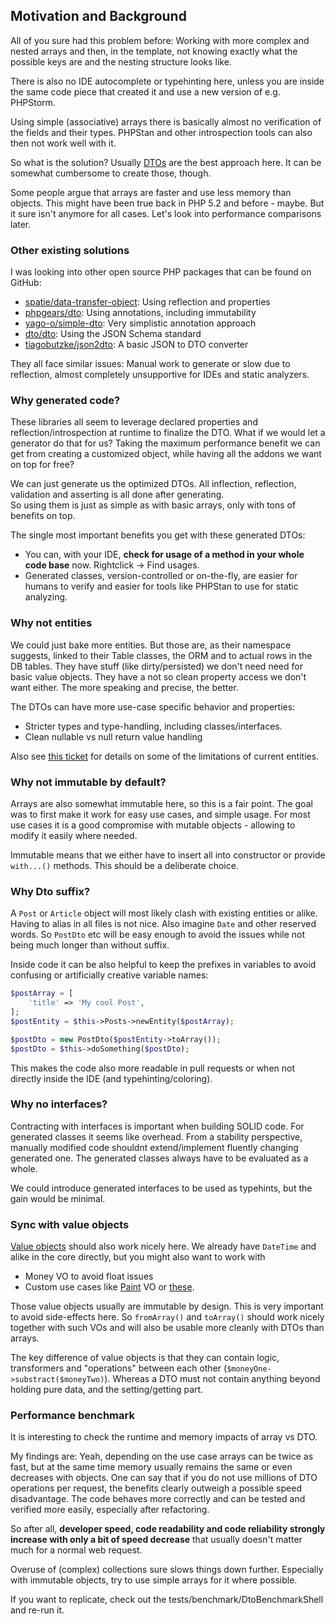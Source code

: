 ## Motivation and Background

All of you sure had this problem before:
Working with more complex and nested arrays and then, in the template, not knowing exactly what the possible keys are and the nesting structure looks like.

There is also no IDE autocomplete or typehinting here, unless you are inside the same code piece that created it and use a new version of e.g. PHPStorm.

Using simple (associative) arrays there is basically almost no verification of the fields and their types.
PHPStan and other introspection tools can also then not work well with it.

So what is the solution? Usually [DTOs](https://dzone.com/articles/practical-php/practical-php-patterns-data) are the best approach here.
It can be somewhat cumbersome to create those, though.

Some people argue that arrays are faster and use less memory than objects. 
This might have been true back in PHP 5.2 and before - maybe. But it sure isn't anymore for all cases. Let's look into performance comparisons later.

### Other existing solutions
I was looking into other open source PHP packages that can be found on GitHub:

- [spatie/data-transfer-object](https://github.com/spatie/data-transfer-object): Using reflection and properties  
- [phpgears/dto](https://github.com/phpgears/dto): Using annotations, including immutability
- [yago-o/simple-dto](https://github.com/YagO-o/simple-dto): Very simplistic annotation approach
- [dto/dto](https://github.com/fireproofsocks/dto): Using the JSON Schema standard 
- [tiagobutzke/json2dto](https://github.com/tiagobutzke/json2dto): A basic JSON to DTO converter

They all face similar issues:
Manual work to generate or slow due to reflection, almost completely unsupportive for IDEs and static analyzers.

### Why generated code?
These libraries all seem to leverage declared properties and reflection/introspection at runtime to finalize the DTO.
What if we would let a generator do that for us? Taking the maximum performance benefit we can get from creating a customized object, 
while having all the addons we want on top for free?

We can just generate us the optimized DTOs. All inflection, reflection, validation and asserting is all done after generating.  
So using them is just as simple as with basic arrays, only with tons of benefits on top.

The single most important benefits you get with these generated DTOs:
- You can, with your IDE, **check for usage of a method in your whole code base** now. Rightclick -> Find usages.
- Generated classes, version-controlled or on-the-fly, are easier for humans to verify and easier for tools like PHPStan to use for static analyzing.

### Why not entities

We could just bake more entities. But those are, as their namespace suggests, linked to their Table classes, the ORM and to actual rows in the DB tables.
They have stuff (like dirty/persisted) we don't need need for basic value objects. They have a not so clean property access we don't want either.
The more speaking and precise, the better.

The DTOs can have more use-case specific behavior and properties:
- Stricter types and type-handling, including classes/interfaces.
- Clean nullable vs null return value handling

Also see [this ticket](https://github.com/cakephp/cakephp/issues/11792) for details on some of the limitations of current entities. 

### Why not immutable by default?

Arrays are also somewhat immutable here, so this is a fair point.
The goal was to first make it work for easy use cases, and simple usage.
For most use cases it is a good compromise with mutable objects - allowing to modify it easily where needed.

Immutable means that we either have to insert all into constructor or provide `with...()` methods.
This should be a deliberate choice. 

### Why Dto suffix?

A `Post` or `Article` object will most likely clash with existing entities or alike. Having to alias in all files is not nice.
Also imagine `Date` and other reserved words.
So `PostDto` etc will be easy enough to avoid the issues while not being much longer than without suffix.

Inside code it can be also helpful to keep the prefixes in variables to avoid confusing or artificially creative variable names:
```php
$postArray = [
    'title' => 'My cool Post',
];
$postEntity = $this->Posts->newEntity($postArray);

$postDto = new PostDto($postEntity->toArray());
$postDto = $this->doSomething($postDto);
``` 
This makes the code also more readable in pull requests or when not directly inside the IDE (and typehinting/coloring).

### Why no interfaces?
Contracting with interfaces is important when building SOLID code.
For generated classes it seems like overhead.
From a stability perspective, manually modified code shouldnt extend/implement fluently changing generated one.
The generated classes always have to be evaluated as a whole.

We could introduce generated interfaces to be used as typehints, but the gain would be minimal.

### Sync with value objects

[Value objects](https://codete.com/blog/value-objects/) should also work nicely here.
We already have `DateTime` and alike in the core directly, but you might also want to work with
- Money VO to avoid float issues
- Custom use cases like [Paint](https://dzone.com/articles/practical-php-patterns/basic/practical-php-patterns-value) VO or [these](https://github.com/2dotstwice/valueobjects/tree/master/src).

Those value objects usually are immutable by design. This is very important to avoid side-effects here.
So `fromArray()` and `toArray()` should work nicely together with such VOs and will also be usable more cleanly with DTOs than arrays.

The key difference of value objects is that they can contain logic, transformers and "operations" between each other (`$moneyOne->substract($moneyTwo)`).
Whereas a DTO must not contain anything beyond holding pure data, and the setting/getting part.

### Performance benchmark
It is interesting to check the runtime and memory impacts of array vs DTO.

My findings are:
Yeah, depending on the use case arrays can be twice as fast, but at the same time memory usually remains the same or even decreases with objects.
One can say that if you do not use millions of DTO operations per request, the benefits clearly outweigh a possible speed disadvantage. 
The code behaves more correctly and can be tested and verified more easily, especially after refactoring.

So after all, **developer speed, code readability and code reliability strongly increase with only a bit of speed decrease** that usually doesn't matter much for a normal web request.

Overuse of (complex) collections sure slows things down further. Especially with immutable objects, try to use simple arrays for it where possible.

If you want to replicate, check out the tests/benchmark/DtoBenchmarkShell and re-run it.
